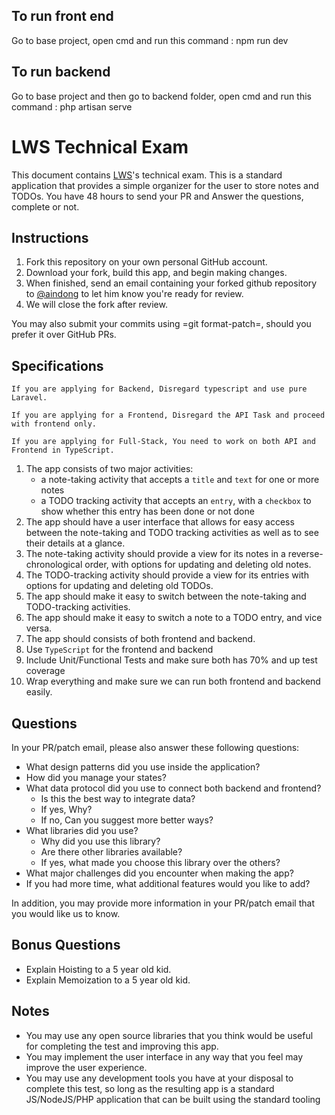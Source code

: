 ## To run front end
Go to base project, open cmd and run this command : npm run dev

## To run backend
Go to base project and then go to backend folder, open cmd and run this command : php artisan serve


# LWS Technical Exam

This document contains [LWS](https://github.com/lwshq)'s technical exam.  This is a standard 
application that provides a simple organizer for the user to store notes
and TODOs. You have 48 hours to send your PR and Answer the questions, complete or not.

## Instructions

  1. Fork this repository on your own personal GitHub account.
  2. Download your fork, build this app, and begin making changes.
  3. When finished, send an email containing your forked github repository to [@aindong](https://github.com/aindong) to let him know you're ready for
     review.
  4. We will close the fork after review.

  You may also submit your commits using =git format-patch=, should you
  prefer it over GitHub PRs.

## Specifications


`If you are applying for Backend, Disregard typescript and use pure Laravel.`

`If you are applying for a Frontend, Disregard the API Task and proceed with frontend only.`

`If you are applying for Full-Stack, You need to work on both API and Frontend in TypeScript.`


  1. The app consists of two major activities:
     - a note-taking activity that accepts a `title` and `text` for one
       or more notes
     - a TODO tracking activity that accepts an `entry`, with a
       `checkbox` to show whether this entry has been done or not done
  2. The app should have a user interface that allows for easy access
     between the note-taking and TODO tracking activities as well as to
     see their details at a glance.
  3. The note-taking activity should provide a view for its notes in a
     reverse-chronological order, with options for updating and deleting
     old notes.
  4. The TODO-tracking activity should provide a view for its entries
     with options for updating and deleting old TODOs.
  5. The app should make it easy to switch between the note-taking and
     TODO-tracking activities.
  6. The app should make it easy to switch a note to a TODO entry, and
     vice versa.
  7. The app should consists of both frontend and backend.
  8. Use `TypeScript` for the frontend and backend
  9. Include Unit/Functional Tests and make sure both has 70% and up test coverage
  10. Wrap everything and make sure we can run both frontend and backend easily.

## Questions

  In your PR/patch email, please also answer these following questions:

  - What design patterns did you use inside the application?
  - How did you manage your states?
  - What data protocol did you use to connect both backend and frontend?
    + Is this the best way to integrate data?
    + If yes, Why?
    + If no, Can you suggest more better ways?
  - What libraries did you use?
    + Why did you use this library?
    + Are there other libraries available?
    + If yes, what made you choose this library over the others?
  - What major challenges did you encounter when making the app?
  - If you had more time, what additional features would you like to
    add?

  In addition, you may provide more information in your PR/patch email
  that you would like us to know.

## Bonus Questions
  - Explain Hoisting to a 5 year old kid.
  - Explain Memoization to a 5 year old kid.

## Notes

  - You may use any open source libraries that you think would be useful
    for completing the test and improving this app.
  - You may implement the user interface in any way that you feel may
    improve the user experience.
  - You may use any development tools you have at your disposal to
    complete this test, so long as the resulting app is a standard
    JS/NodeJS/PHP application that can be built using the standard tooling
